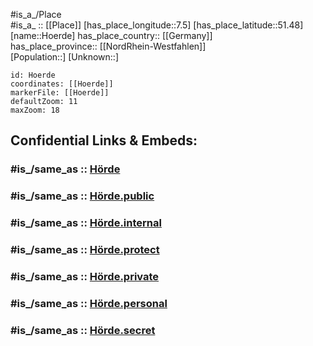 ﻿---
confidential: public
isDeleted: false
location:
- 51.48
- 7.5
mapmarker: city
mapzoom:
- 7
- 12
SpocWebEntityId: 31081
tags:
- geo/City
type: City
---

#is_a_/Place  
#is_a_ :: [[Place]] 
[has_place_longitude::7.5] 
[has_place_latitude::51.48] 
[name::Hoerde] 
has_place_country:: [[Germany]]  
has_place_province:: [[NordRhein-Westfahlen]]  
[Population::] 
[Unknown::] 


```leaflet
id: Hoerde
coordinates: [[Hoerde]] 
markerFile: [[Hoerde]] 
defaultZoom: 11 
maxZoom: 18
```


## Confidential Links & Embeds: 

### #is_/same_as :: [Hörde](/_Standards/Earth/Continent/Europe/Europe~Central/Germany/Germany~West/Nordrhein-Westfalen/counties~NW/Dortmund/Hörde.md) 

### #is_/same_as :: [Hörde.public](/_public/Earth/Continent/Europe/Europe~Central/Germany/Germany~West/Nordrhein-Westfalen/counties~NW/Dortmund/Hörde.public.md) 

### #is_/same_as :: [Hörde.internal](/_internal/Earth/Continent/Europe/Europe~Central/Germany/Germany~West/Nordrhein-Westfalen/counties~NW/Dortmund/Hörde.internal.md) 

### #is_/same_as :: [Hörde.protect](/_protect/Earth/Continent/Europe/Europe~Central/Germany/Germany~West/Nordrhein-Westfalen/counties~NW/Dortmund/Hörde.protect.md) 

### #is_/same_as :: [Hörde.private](/_private/Earth/Continent/Europe/Europe~Central/Germany/Germany~West/Nordrhein-Westfalen/counties~NW/Dortmund/Hörde.private.md) 

### #is_/same_as :: [Hörde.personal](/_personal/Earth/Continent/Europe/Europe~Central/Germany/Germany~West/Nordrhein-Westfalen/counties~NW/Dortmund/Hörde.personal.md) 

### #is_/same_as :: [Hörde.secret](/_secret/Earth/Continent/Europe/Europe~Central/Germany/Germany~West/Nordrhein-Westfalen/counties~NW/Dortmund/Hörde.secret.md)

